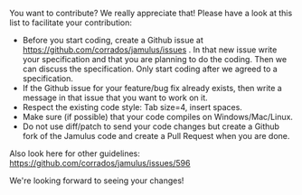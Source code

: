 You want to contribute? We really appreciate that!
Please have a look at this list to facilitate your contribution:

* Before you start coding, create a Github issue at https://github.com/corrados/jamulus/issues . In that new issue write your specification and that you are planning to do the coding. Then we can discuss the specification. Only start coding after we agreed to a specification.
* If the Github issue for your feature/bug fix already exists, then write a message in that issue that you want to work on it.
* Respect the existing code style: Tab size=4, insert spaces.
* Make sure (if possible) that your code compiles on Windows/Mac/Linux.
* Do not use diff/patch to send your code changes but create a Github fork of the Jamulus code and create a Pull Request when you are done.

Also look here for other guidelines: https://github.com/corrados/jamulus/issues/596

We're looking forward to seeing your changes!
